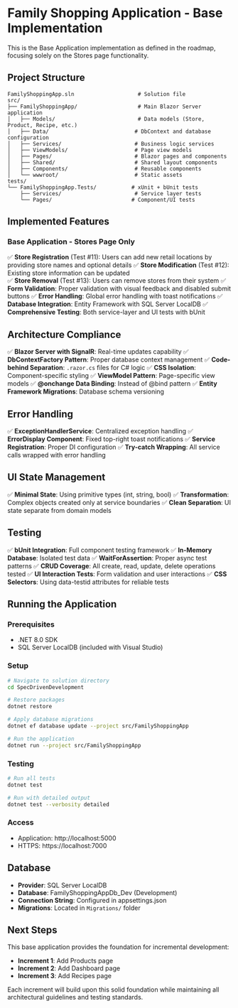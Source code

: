 # Family Shopping Application - Base Implementation

This is the Base Application implementation as defined in the roadmap, focusing solely on the Stores page functionality.

## Project Structure

```
FamilyShoppingApp.sln                    # Solution file
src/
├── FamilyShoppingApp/                   # Main Blazor Server application
│   ├── Models/                          # Data models (Store, Product, Recipe, etc.)
│   ├── Data/                           # DbContext and database configuration  
│   ├── Services/                       # Business logic services
│   ├── ViewModels/                     # Page view models
│   ├── Pages/                          # Blazor pages and components
│   ├── Shared/                         # Shared layout components
│   ├── Components/                     # Reusable components
│   └── wwwroot/                        # Static assets
tests/
└── FamilyShoppingApp.Tests/           # xUnit + bUnit tests
    ├── Services/                       # Service layer tests
    └── Pages/                         # Component/UI tests
```

## Implemented Features

### Base Application - Stores Page Only

✅ **Store Registration** (Test #11): Users can add new retail locations by providing store names and optional details
✅ **Store Modification** (Test #12): Existing store information can be updated  
✅ **Store Removal** (Test #13): Users can remove stores from their system
✅ **Form Validation**: Proper validation with visual feedback and disabled submit buttons
✅ **Error Handling**: Global error handling with toast notifications
✅ **Database Integration**: Entity Framework with SQL Server LocalDB
✅ **Comprehensive Testing**: Both service-layer and UI tests with bUnit

## Architecture Compliance

✅ **Blazor Server with SignalR**: Real-time updates capability
✅ **DbContextFactory Pattern**: Proper database context management 
✅ **Code-behind Separation**: `.razor.cs` files for C# logic
✅ **CSS Isolation**: Component-specific styling
✅ **ViewModel Pattern**: Page-specific view models
✅ **@onchange Data Binding**: Instead of @bind pattern
✅ **Entity Framework Migrations**: Database schema versioning

## Error Handling

✅ **ExceptionHandlerService**: Centralized exception handling
✅ **ErrorDisplay Component**: Fixed top-right toast notifications
✅ **Service Registration**: Proper DI configuration
✅ **Try-catch Wrapping**: All service calls wrapped with error handling

## UI State Management

✅ **Minimal State**: Using primitive types (int, string, bool)
✅ **Transformation**: Complex objects created only at service boundaries
✅ **Clean Separation**: UI state separate from domain models

## Testing

✅ **bUnit Integration**: Full component testing framework
✅ **In-Memory Database**: Isolated test data
✅ **WaitForAssertion**: Proper async test patterns
✅ **CRUD Coverage**: All create, read, update, delete operations tested
✅ **UI Interaction Tests**: Form validation and user interactions
✅ **CSS Selectors**: Using data-testid attributes for reliable tests

## Running the Application

### Prerequisites
- .NET 8.0 SDK
- SQL Server LocalDB (included with Visual Studio)

### Setup
```bash
# Navigate to solution directory
cd SpecDrivenDevelopment

# Restore packages
dotnet restore

# Apply database migrations
dotnet ef database update --project src/FamilyShoppingApp

# Run the application
dotnet run --project src/FamilyShoppingApp
```

### Testing
```bash
# Run all tests
dotnet test

# Run with detailed output
dotnet test --verbosity detailed
```

### Access
- Application: http://localhost:5000
- HTTPS: https://localhost:7000

## Database

- **Provider**: SQL Server LocalDB
- **Database**: FamilyShoppingAppDb_Dev (Development)
- **Connection String**: Configured in appsettings.json
- **Migrations**: Located in `Migrations/` folder

## Next Steps

This base application provides the foundation for incremental development:

- **Increment 1**: Add Products page
- **Increment 2**: Add Dashboard page  
- **Increment 3**: Add Recipes page

Each increment will build upon this solid foundation while maintaining all architectural guidelines and testing standards.
